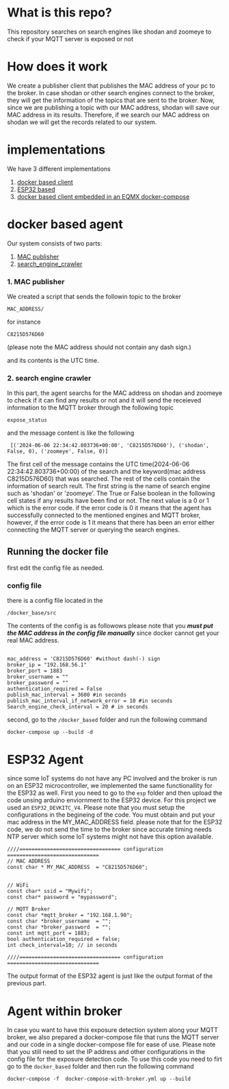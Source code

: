 # What is this repo? 
This repository searches on search engines like shodan and zoomeye to check if your MQTT server is exposed or not 

# How does it work
We create a publisher client that publishes the MAC address of your pc to the broker. In case shodan or other search engines connect to the broker, they will get the information of the topics that are sent to the broker. Now, since we are publishing a topic with our MAC address, shodan will save our MAC address in its results. Therefore, if we search our MAC address on shodan we will get the records related to our system.

# implementations
We have 3 different implementations
1. [docker based client](#docker-based-agent) 
2. [ESP32 based](#esp32-agent)
3. [docker based client embedded in an EQMX docker-compose](#agent-within-broker)


# docker based agent
Our system consists of two parts:

1. [MAC publisher](#MAC_publisher)
2. [search_engine_crawler](#search_engine_crawler)

### 1. MAC publisher <a id='MAC_publisher'></a>
We created a script that sends the followin topic to the broker
```
MAC_ADDRESS/
```
for instance
```
C8215D576D60
```
(please note the MAC address should not contain any dash sign.) 

and its contents is the UTC time. 

### 2. search engine crawler<a id='search_engine_crawler'></a>
In this part, the agent searchs for the MAC address on shodan and zoomeye to check if it can find any results or not and it will send the receieved information to the MQTT broker through the following topic
```
expose_status
```
and the message content is like the following
```
 [('2024-06-06 22:34:42.803736+00:00', 'C8215D576D60'), ('shodan', False, 0), ('zoomeye', False, 0)]
```
The first cell of the message contains the UTC time(2024-06-06 22:34:42.803736+00:00) of the search and the keyword(mac address C8215D576D60) that was searched. The rest of the cells contain the information of search reult. The first string is the name of search engine such as 'shodan' or 'zoomeye'. The True or False boolean in the following cell states if any results have been find or not. The next value is a 0 or 1 which is the error code. if the error code is 0 it means that the agent has successfully connected to the mentioned engines and MQTT broker, however, if the error code is 1 it means that there has been an error either connecting the MQTT server or querying the search engines. 


## Running the docker file
first edit the config file as needed.

### config file
there is a config file located in the 
```
/docker_base/src
```
The contents of the config is as followows 
please note that you **_must put the MAC address in the config file manually_** since docker cannot get your real MAC address.  

```

mac_address = 'C8215D576D60' #without dash(-) sign 
broker_ip = "192.168.56.1"
broker_port = 1883
broker_username = ""
broker_password = ""
authentication_required = False
publish_mac_interval = 3600 #in seconds 
publish_mac_interval_if_network_error = 10 #in seconds
Search_engine_check_interval = 20 # in seconds
```
second, go to the ```/docker_based``` folder and run the following command 
```
docker-compose up --build -d 
```


# ESP32 Agent
since some IoT systems do not have any PC involved and the broker is run on an ESP32 microcontroller, we implemented the same functionallity for the ESP32 as well. 
First you need to go to the ```esp``` folder and then upload the code unsing arduino enviornment to the ESP32 device. For this project we used an ```ESP32_DEVKITC_V4```.
Please note that you must setup the configurations in the begineing of the code. You must obtain and put your mac address in the MY_MAC_ADDRESS field. please note that for the ESP32 code, we do not send the time to the broker since accurate timing needs NTP server which some IoT systems might not have this option available. 
```
////================================= configuration ==============================
// MAC ADDRESS
const char * MY_MAC_ADDRESS  = "C8215D576D60";


// WiFi
const char* ssid = "Mywifi";
const char* password = "mypassword";

// MQTT Broker
const char *mqtt_broker = "192.168.1.90";
const char *broker_username  = "";
const char *broker_password  = "";
const int mqtt_port = 1883;
bool authentication_required = false;
int check_interval=10; // in seconds 

////================================= configuration ==============================
```
The output format of the ESP32 agent is just like the output format of the previous part.

# Agent within broker
In case you want to have this exposure detection system along your MQTT broker, we also prepared a docker-compose file that runs the MQTT server and our code in a single docker-compose file for ease of use. Please note that you still need to set the IP address and other configurations in the config file for the exposure detection code.
To use this code you need to firt go to the ```docker_based``` folder and then run the following command
```
docker-compose -f  docker-compose-with-broker.yml up --build
```

